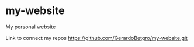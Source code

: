 # my-website
My personal website

Link to connect my repos
https://github.com/GerardoBetgro/my-website.git
